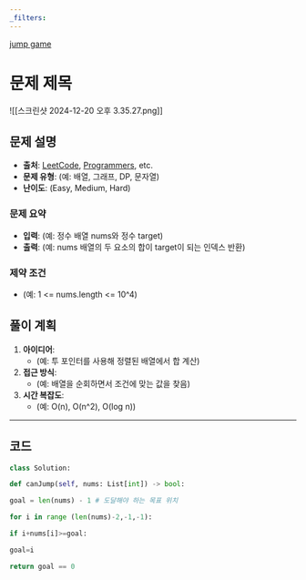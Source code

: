 ```yaml
---
_filters:
---
```

[jump game](https://leetcode.com/problems/jump-game/description/?envType=study-plan-v2&envId=top-interview-150)
# 문제 제목
![[스크린샷 2024-12-20 오후 3.35.27.png]]

## 문제 설명
- **출처**: [LeetCode](https://leetcode.com), [Programmers](https://programmers.co.kr), etc.
- **문제 유형**: (예: 배열, 그래프, DP, 문자열)
- **난이도**: (Easy, Medium, Hard)


### 문제 요약
- **입력**: (예: 정수 배열 nums와 정수 target)
- **출력**: (예: nums 배열의 두 요소의 합이 target이 되는 인덱스 반환)

### 제약 조건
- (예: 1 <= nums.length <= 10^4)



## 풀이 계획
1. **아이디어**: 
   - (예: 투 포인터를 사용해 정렬된 배열에서 합 계산)
2. **접근 방식**:
   - (예: 배열을 순회하면서 조건에 맞는 값을 찾음)
3. **시간 복잡도**:
   - (예: O(n), O(n^2), O(log n))

---

## 코드
```python
class Solution:

def canJump(self, nums: List[int]) -> bool:

goal = len(nums) - 1 # 도달해야 하는 목표 위치

for i in range (len(nums)-2,-1,-1):

if i+nums[i]>=goal:

goal=i

return goal == 0

